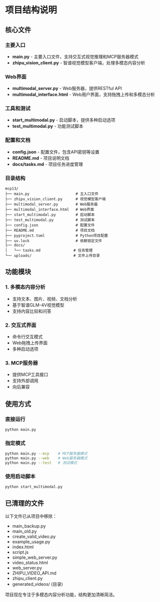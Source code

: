 # 项目结构说明

## 核心文件

### 主要入口
- **main.py** - 主要入口文件，支持交互式视觉推理和MCP服务器模式
- **zhipu_vision_client.py** - 智谱视觉模型客户端，处理多模态内容分析

### Web界面
- **multimodal_server.py** - Web服务器，提供RESTful API
- **multimodal_interface.html** - Web用户界面，支持拖拽上传和多模态分析

### 工具和测试
- **start_multimodal.py** - 启动脚本，提供多种启动选项
- **test_multimodal.py** - 功能测试脚本

### 配置和文档
- **config.json** - 配置文件，包含API密钥等设置
- **README.md** - 项目说明文档
- **docs/tasks.md** - 项目任务进度管理

### 目录结构
```
mcp13/
├── main.py                     # 主入口文件
├── zhipu_vision_client.py      # 视觉模型客户端
├── multimodal_server.py        # Web服务器
├── multimodal_interface.html   # Web界面
├── start_multimodal.py         # 启动脚本
├── test_multimodal.py          # 测试脚本
├── config.json                 # 配置文件
├── README.md                   # 项目文档
├── pyproject.toml              # Python项目配置
├── uv.lock                     # 依赖锁定文件
├── docs/
│   └── tasks.md               # 任务管理
└── uploads/                   # 文件上传目录
```

## 功能模块

### 1. 多模态内容分析
- 支持文本、图片、视频、文档分析
- 基于智谱GLM-4V视觉模型
- 支持内容比较和问答

### 2. 交互式界面
- 命令行交互模式
- Web拖拽上传界面
- 多种启动选项

### 3. MCP服务器
- 提供MCP工具接口
- 支持外部调用
- 向后兼容

## 使用方式

### 直接运行
```bash
python main.py
```

### 指定模式
```bash
python main.py --mcp    # MCP服务器模式
python main.py --web    # Web服务器模式
python main.py --test   # 测试模式
```

### 使用启动脚本
```bash
python start_multimodal.py
```

## 已清理的文件

以下文件已从项目中移除：
- main_backup.py
- main_old.py
- create_valid_video.py
- example_usage.py
- index.html
- script.js
- simple_web_server.py
- video_status.html
- web_server.py
- ZHIPU_VIDEO_API.md
- zhipu_client.py
- generated_videos/ (目录)

项目现在专注于多模态内容分析功能，结构更加清晰简洁。